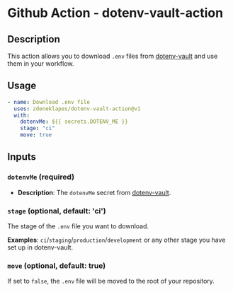 # Github Action - dotenv-vault-action

## Description

This action allows you to download `.env` files from [dotenv-vault](https://www.dotenv.org/) and use them in your
workflow.

## Usage

```yaml
- name: Download .env file
  uses: zdeneklapes/dotenv-vault-action@v1
  with:
    dotenvMe: ${{ secrets.DOTENV_ME }}
    stage: "ci"
    move: true
```

## Inputs

### `dotenvMe` (required)

- **Description**: The `dotenvMe` secret from [dotenv-vault](https://www.dotenv.org/).

### `stage` (optional, default: 'ci')

The stage of the `.env` file you want to download.

**Examples**: `ci`/`staging`/`production`/`development` or any other stage you have set up in dotenv-vault.

### `move` (optional, default: true)

If set to `false`, the `.env` file will be moved to the root of your repository. 
